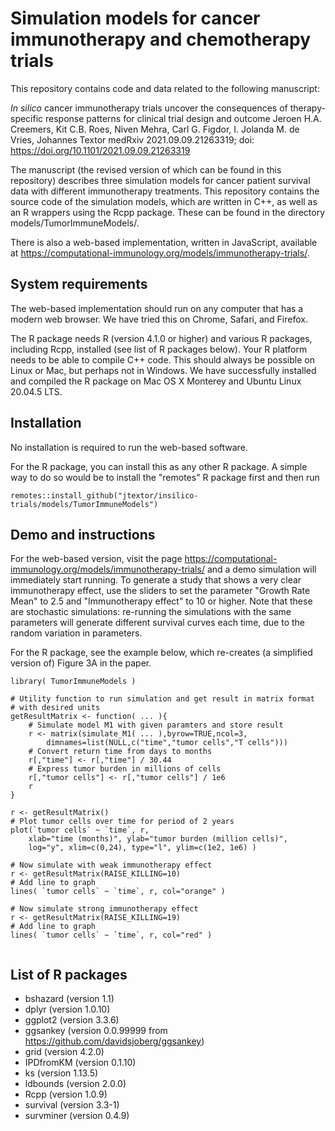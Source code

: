 # Simulation models for cancer immunotherapy and chemotherapy trials 

This repository contains code and data related to the following manuscript: 

_In silico_ cancer immunotherapy trials uncover the consequences of therapy-specific response patterns for clinical trial design and outcome
Jeroen H.A. Creemers, Kit C.B. Roes, Niven Mehra, Carl G. Figdor, I. Jolanda M. de Vries, Johannes Textor
medRxiv 2021.09.09.21263319; doi: https://doi.org/10.1101/2021.09.09.21263319

The manuscript (the revised version of which can be found in this repository) describes three simulation models for cancer patient survival data with different immunotherapy treatments. This repository contains the source code of the simulation models, which are written in C++, as well as an R wrappers using the Rcpp package. These can be found in the directory models/TumorImmuneModels/. 

There is also a web-based implementation, written in JavaScript, available at https://computational-immunology.org/models/immunotherapy-trials/.

## System requirements

The web-based implementation should run on any computer that has a modern web browser. We have tried this on Chrome, Safari, and Firefox. 

The R package needs R (version 4.1.0 or higher) and various R packages, including Rcpp, installed (see list of R packages below). Your R platform needs to be able to compile C++ code. This should always be possible on Linux or Mac, but perhaps not in Windows. We have successfully installed and compiled the R package on Mac OS X Monterey and Ubuntu Linux 20.04.5 LTS.  

## Installation

No installation is required to run the web-based software.

For the R package, you can install this as any other R package. A simple way to do so would be to install the "remotes" R package first and then run

```
remotes::install_github("jtextor/insilico-trials/models/TumorImmuneModels")
```

## Demo and instructions

For the web-based version, visit the page https://computational-immunology.org/models/immunotherapy-trials/ and a demo simulation will immediately start running. To generate a study that shows a very clear immunotherapy effect, use the sliders to set the parameter "Growth Rate Mean" to 2.5 and "Immunotherapy effect" to 10 or higher. Note that these are stochastic simulations: re-running the simulations with the same parameters will generate different survival curves each time, due to the random variation in parameters. 

For the R package, see the example below, which re-creates (a simplified version of) 
Figure 3A in the paper.

```
library( TumorImmuneModels )

# Utility function to run simulation and get result in matrix format
# with desired units
getResultMatrix <- function( ... ){
	# Simulate model M1 with given paramters and store result
	r <- matrix(simulate_M1( ... ),byrow=TRUE,ncol=3,
		dimnames=list(NULL,c("time","tumor cells","T cells")))
	# Convert return time from days to months
	r[,"time"] <- r[,"time"] / 30.44
	# Express tumor burden in millions of cells
	r[,"tumor cells"] <- r[,"tumor cells"] / 1e6
	r
}

r <- getResultMatrix()
# Plot tumor cells over time for period of 2 years
plot(`tumor cells` ~ `time`, r, 
	xlab="time (months)", ylab="tumor burden (million cells)",
	log="y", xlim=c(0,24), type="l", ylim=c(1e2, 1e6) )

# Now simulate with weak immunotherapy effect
r <- getResultMatrix(RAISE_KILLING=10) 
# Add line to graph
lines( `tumor cells` ~ `time`, r, col="orange" )

# Now simulate strong immunotherapy effect
r <- getResultMatrix(RAISE_KILLING=19) 
# Add line to graph
lines( `tumor cells` ~ `time`, r, col="red" )


```


## List of R packages

 - bshazard (version 1.1)
 - dplyr (version 1.0.10)
 - ggplot2 (version 3.3.6)
 - ggsankey (version 0.0.99999 from https://github.com/davidsjoberg/ggsankey)
 - grid (version 4.2.0)
 - IPDfromKM (version 0.1.10)
 - ks (version 1.13.5)
 - ldbounds (version 2.0.0)
 - Rcpp (version 1.0.9)
 - survival (version 3.3-1)
 - survminer (version 0.4.9)
